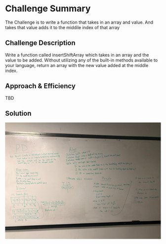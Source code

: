 # Challenge Summary
<!-- Short summary or background information -->
The Challenge is to write a function that takes in an array and value. And takes that value adds it to the middile index of that array

## Challenge Description
<!-- Description of the challenge -->
Write a function called insertShiftArray which takes in an array and the value to be added. Without utilizing
any of the built-in methods available to your language, return an array with the new value added at the middle index.

## Approach & Efficiency
<!-- What approach did you take? Why? What is the Big O space/time for this approach? -->
TBD
## Solution
<!-- Embedded whiteboard image -->
![screenshot](/assets/ImagefromiOS.jpg)
